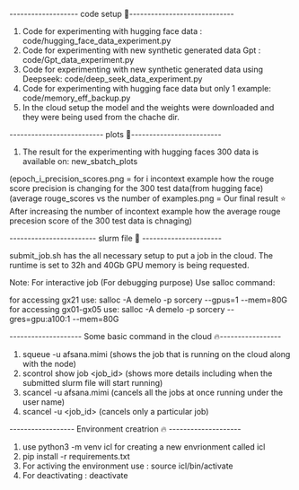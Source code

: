 ------------------- code setup :rocket:-----------------------------
1. Code for experimenting with hugging face data : code/hugging_face_data_experiment.py
2. Code for experimenting with new synthetic generated data Gpt : code/Gpt_data_experiment.py
3. Code for experimenting with new synthetic generated data using Deepseek: code/deep_seek_data_experiment.py
4. Code for experimenting with hugging face data but only 1 example: code/memory_eff_backup.py
5. In the cloud setup the model and the weights were downloaded and they were being used from the chache dir.


-------------------------- plots :rocket:-------------------------
1. The result for the experimenting with hugging faces 300 data is available on: new_sbatch_plots 

(epoch_i_precision_scores.png = for i incontext example how the rouge score precision is changing for the 300 test data(from hugging face) 
(average rouge_scores vs the number of examples.png = Our final result :star: After increasing the number of incontext example how the average rouge precesion score of the 300 test data is chnaging)

------------------------ slurm file :rocket: ----------------------

submit_job.sh has the all necessary setup to put a job in the cloud. The runtime is set to 32h and 40Gb GPU memory is being requested.

Note: For interactive job (For debugging purpose)
Use salloc command:

for accessing gx21 use: salloc -A demelo -p sorcery --gpus=1 --mem=80G
for accessing gx01-gx05 use: salloc -A demelo -p sorcery --gres=gpu:a100:1 --mem=80G

-------------------- Some basic command in the cloud :fire:-----------------
1. squeue -u afsana.mimi (shows the job that is running on the cloud along with the node)
2. scontrol show job <job_id> (shows more details including when the submitted slurm file will start running)
3. scancel -u afsana.mimi (cancels all the jobs at once running under the user name)
4. scancel -u <job_id> (cancels only a particular job)

------------------ Environment creatrion :fire: --------------------
1. use python3 -m venv icl for creating a new envrionment called icl
2. pip install -r requirements.txt
3. For activing the environment use : source icl/bin/activate
4. For deactivating : deactivate





   
